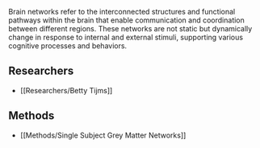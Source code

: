 
Brain networks refer to the interconnected structures and functional pathways within the brain that enable communication and coordination between different regions. These networks are not static but dynamically change in response to internal and external stimuli, supporting various cognitive processes and behaviors.

## Researchers

  - [[Researchers/Betty Tijms]]
 
## Methods

  - [[Methods/Single Subject Grey Matter Networks]]
